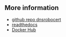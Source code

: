 ## More information

* [github repo dnsrobocert](https://github.com/adferrand/dnsrobocert)
* [readthedocs](https://dnsrobocert.readthedocs.io/en/latest/)
* [Docker Hub](https://hub.docker.com/r/adferrand/dnsrobocert)

